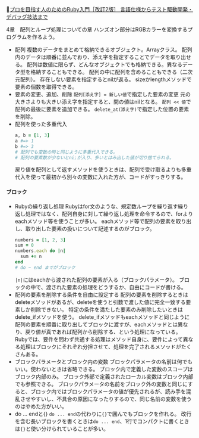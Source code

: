 
📖[プロを目指す人のためのRuby入門［改訂2版］ 言語仕様からテスト駆動開発・デバッグ技法まで](https://gihyo.jp/book/2021/978-4-297-12437-3)

4章　配列とループ処理についての章
ハンズオン部分はRGBカラーを変換するプログラムを作るよう。

- 配列
  複数のデータをまとめて格納できるオブジェクト。Arrayクラス。
  配列内のデータは順番に並んでおり、添え字を指定することでデータを取り出せる。
  配列は数値に限らず、どんなオブジェクトでも格納できる。異なるデータ型を格納することもできる。
  配列の中に配列を含めることもできる（二次元配列）。
  存在しない要素を指定するとnilが返る。
  sizeかlengthメソッドで要素の個数を取得できる。
- 要素の変更、追加、削除
  `配列[添え字] = 新しい値`で指定した要素の変更
  元の大きさよりも大きい添え字を指定すると、間の値はnilとなる。
  `配列 << 値`で配列の最後に要素を追加できる。
  `delete_at(添え字)`で指定した位置の要素を削除。
- 配列を使った多重代入
  ```ruby
  a, b = [1, 3]
  a #=> 1
  b #=> 3
  # 配列でも変数の時と同じように多重代入できる。
  # 配列の要素数が少ないとni;が入り、多いとはみ出した値が切り捨てられる。
  ```
  戻り値を配列として返すメソッドを使うときは、配列で受け取るよりも多重代入を使って最初から別々の変数に入れた方が、コードがすっきりする。

#### ブロック

- Rubyの繰り返し処理
  Rubyはfor文のような、規定数ループを繰り返す繰り返し処理ではなく、配列自身に対して繰り返し処理を命令するので、forよりeachメソッド等を使うことが多い。
  eachメソッド等で配列の要素を取り出し、取り出した要素の扱いについて記述するのがブロック。
  ```ruby
  numbers = [1, 2, 3]
  sum = 0
  numbers.each do |n|
    sum += n
  end
  # do ~ end までがブロック
  ```
  `|n|`にはeachから渡された配列の要素が入る（ブロックパラメータ）。
  ブロックの中で、渡された要素の処理をどうするか、自由にコードが書ける。
- 配列の要素を削除する条件を自由に設定する
  配列の要素を削除するときはdeleteメソッドがあるが、deleteを使うと引数で渡した値に完全一致する要素しか削除できない。
  特定の条件を満たした要素のみ削除したいときはdelete_ifメソッドを使う。
  delete_ifメソッドもeachメソッドと同じように配列の要素を順番に取り出してブロックに渡すが、eachメソッドとは異なり、戻り値が真であれば配列から削除する、という処理になっている。
  Rubyでは、要件を問わず共通する処理はメソッド自身に、要件によって異なる処理はブロックにそれぞれ分担させて、処理を完了されるメソッドがたくさんある。
- ブロックパラメータとブロック内の変数
  ブロックパラメータの名前は何でもいい。使わないときは省略できる。
  ブロック内で定義した変数のスコープはブロック内部のみ。
  ブロック外部で定義されたローカル変数はブロック内部でも参照できる。
  ブロックパラメータの名前をブロック外の変数と同じにすると、ブロック内ではブロックパラメータの値が優先されるが、読み手を混乱させやすいし、不具合の原因になったりするので、同じ名前の変数を使うのはやめた方がいい。
- do ... endと{}
  `do ... end`の代わりに`{}`で囲んでもブロックを作れる。
  改行を含む長いブロックを書くときは`do ... end`、1行でコンパクトに書くときは`{}`と使い分けられていることが多い。
